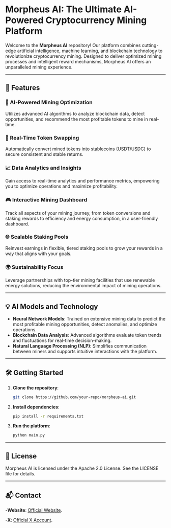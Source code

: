 # Morpheus AI: The Ultimate AI-Powered Cryptocurrency Mining Platform

Welcome to the **Morpheus AI** repository! Our platform combines cutting-edge artificial intelligence, machine learning, and blockchain technology to revolutionize cryptocurrency mining. Designed to deliver optimized mining processes and intelligent reward mechanisms, Morpheus AI offers an unparalleled mining experience.

---

## 🚀 Features

### 🤖 AI-Powered Mining Optimization
Utilizes advanced AI algorithms to analyze blockchain data, detect opportunities, and recommend the most profitable tokens to mine in real-time.

### 💸 Real-Time Token Swapping
Automatically convert mined tokens into stablecoins (USDT/USDC) to secure consistent and stable returns.

### 📈 Data Analytics and Insights
Gain access to real-time analytics and performance metrics, empowering you to optimize operations and maximize profitability.

### 🎮 Interactive Mining Dashboard
Track all aspects of your mining journey, from token conversions and staking rewards to efficiency and energy consumption, in a user-friendly dashboard.

### 🌐 Scalable Staking Pools
Reinvest earnings in flexible, tiered staking pools to grow your rewards in a way that aligns with your goals.

### 🌍 Sustainability Focus
Leverage partnerships with top-tier mining facilities that use renewable energy solutions, reducing the environmental impact of mining operations.

---

## 💡 AI Models and Technology

- **Neural Network Models**: Trained on extensive mining data to predict the most profitable mining opportunities, detect anomalies, and optimize operations.
- **Blockchain Data Analysis**: Advanced algorithms evaluate token trends and fluctuations for real-time decision-making.
- **Natural Language Processing (NLP)**: Simplifies communication between miners and supports intuitive interactions with the platform.

---

## 🛠 Getting Started

1. **Clone the repository**:  
   ```bash
   git clone https://github.com/your-repo/morpheus-ai.git

2. **Install dependencies**:
   ```bash
   pip install -r requirements.txt

3. **Run the platform**:
   ```bash
   python main.py

---
## 📜 License
Morpheus AI is licensed under the Apache 2.0 License. See the LICENSE file for details.

---
## 📬 Contact

-**Website**: [Official Website](https://www.morpheusai.cc).

-**X**: [Official X Account](https://x.com/Morpheus__AI).
